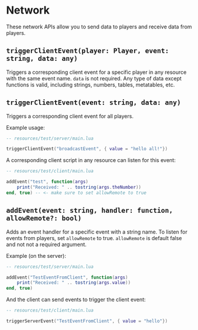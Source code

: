 # Network

These network APIs allow you to send data to players and receive data from players.

## `triggerClientEvent(player: Player, event: string, data: any)`

Triggers a corresponding client event for a specific player in any resource with the same event name. `data` is not required. Any type of data except functions is valid, including strings, numbers, tables, metatables, etc.

## `triggerClientEvent(event: string, data: any)`

Triggers a corresponding client event for all players.

Example usage:

```lua
-- resources/test/server/main.lua

triggerClientEvent("broadcastEvent", { value = "hello all!"})
```

A corresponding client script in any resource can listen for this event:
```lua
-- resources/test/client/main.lua

addEvent("test", function(args)
    print("Received: " .. tostring(args.theNumber))
end, true) -- <- make sure to set allowRemote to true
```


## `addEvent(event: string, handler: function, allowRemote?: bool)`

Adds an event handler for a specific event with a string name. To listen for events from players, set `allowRemote` to true. `allowRemote` is default false and not not a required argument.

Example (on the server):
```lua
-- resources/test/server/main.lua

addEvent("TestEventFromClient", function(args)
    print("Received: " .. tostring(args.value))
end, true)
```

And the client can send events to trigger the client event:
```lua
-- resources/test/client/main.lua

triggerServerEvent("TestEventFromClient", { value = "hello"})
```